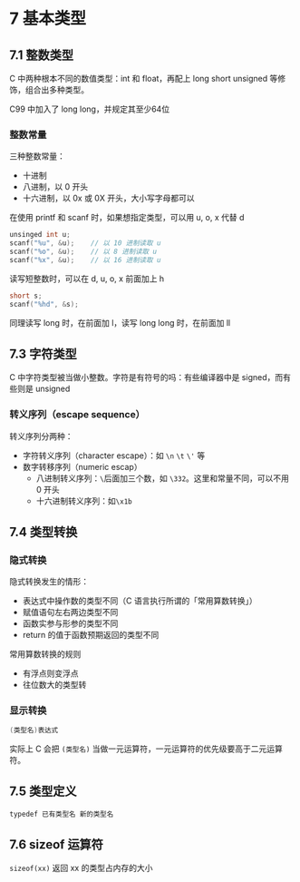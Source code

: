 # 7 基本类型

## 7.1 整数类型

C 中两种根本不同的数值类型：int 和 float，再配上 long short unsigned 等修饰，组合出多种类型。

C99 中加入了 long long，并规定其至少64位

### 整数常量

三种整数常量：

- 十进制
- 八进制，以 0 开头
- 十六进制，以 0x 或 0X 开头，大小写字母都可以

在使用 printf 和 scanf 时，如果想指定类型，可以用 u, o, x 代替 d

```c
unsinged int u;
scanf("%u", &u);    // 以 10 进制读取 u
scanf("%o", &u);    // 以 8 进制读取 u
scanf("%x", &u);    // 以 16 进制读取 u
```

读写短整数时，可以在 d, u, o, x 前面加上 h

```c
short s;
scanf("%hd", &s);
```

同理读写 long 时，在前面加 l，读写 long long 时，在前面加 ll

## 7.3 字符类型

C 中字符类型被当做小整数。字符是有符号的吗：有些编译器中是 signed，而有些则是 unsigned

### 转义序列（escape sequence）

转义序列分两种：

- 字符转义序列（character escape）：如 `\n` `\t` `\'` 等
- 数字转移序列（numeric escap）
    - 八进制转义序列：`\`后面加三个数，如 `\332`。这里和常量不同，可以不用 0 开头
    - 十六进制转义序列：如`\x1b`

## 7.4 类型转换

### 隐式转换

隐式转换发生的情形：

- 表达式中操作数的类型不同（C 语言执行所谓的「常用算数转换」）
- 赋值语句左右两边类型不同
- 函数实参与形参的类型不同
- return 的值于函数预期返回的类型不同

常用算数转换的规则

- 有浮点则变浮点
- 往位数大的类型转

### 显示转换

```c
(类型名)表达式
```

实际上 C 会把 `(类型名)` 当做一元运算符，一元运算符的优先级要高于二元运算符。

## 7.5 类型定义

`typedef 已有类型名 新的类型名`

## 7.6 sizeof 运算符

`sizeof(xx)` 返回 xx 的类型占内存的大小
